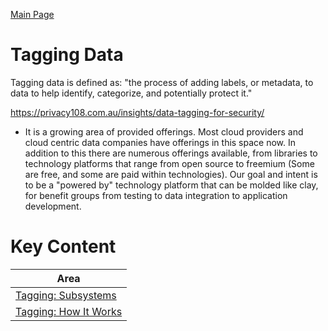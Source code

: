 <a href="./README.md" target="_blank">Main Page</a>

# Tagging Data
Tagging data is defined as: "the process of adding labels, or metadata, to data to help 
identify, categorize, and potentially protect it."

https://privacy108.com.au/insights/data-tagging-for-security/

* It is a growing area of provided offerings. Most cloud providers and cloud centric data companies have offerings in this space now. 
In addition to this there are numerous offerings available, from libraries to technology platforms that range from open source to freemium 
  (Some are free, and some are paid within technologies). Our goal and intent is to be a "powered by" technology platform that can be molded 
  like clay, for benefit groups from testing to data integration to application development.

# Key Content

| Area                                                         | 
|--------------------------------------------------------------|
| <a href="./TBD.md" target="_blank">Tagging: Subsystems</a>   |
| <a href="./TBD.md" target="_blank">Tagging: How It Works</a> |


